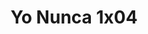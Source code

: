 ---
layout: episodios
title: "Yo Nunca 1x04"
url_serie_padre: 'yo-nunca/temporada-1'
category: 'series'
capitulo: 'yes'
anio: '2019'
prev: 'capitulo-3'
proximo: 'capitulo-5'
sandbox: allow-same-origin allow-forms
idioma: 'Latino'
calidad: 'Full HD'
fuente: 'cueva'
reproductores_otros: ["https://gdriveplayer.me/embed2.php?link=LmPqPMTK146dImfLSot37gU8M59mdhSfF%252Fyo2EW6Uq8LqjGSSjzSxUK0gMg8x4tdTwiabd1ej9iNUlmZrXoWXy1BVIB0tpuWO9XPNYWMZfwZ6h4dpG40bFrR%252BfF7ISA8hfIF27f2Gd2tsMdtO3I2v2TL7XFJMelRJBo993rW%252F%252BnYcYOAGfGIFB8NWTfidPAT%252Bs1IGPECLfLiDjTUCmvLm0","Latino","https://player.premiumstream.live/player.php?id=MzYwMA&sub=","Latino","https://supervideo.tv/e/97iskb5a4vxi","Latino","https://mstream.space/hbm0cig72sjb","Latino"]
reproductores_fembed: ["https://feurl.com/v/784pdugg81j5dl-","Latino"]
reproductor: fembed
clasificacion: '+10'
tags:
- Ciencia-Ficcion
---